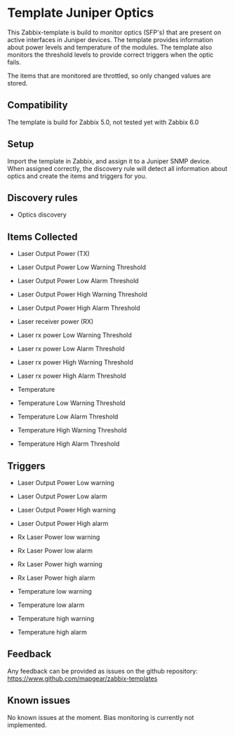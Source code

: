 # Template Juniper Optics

This Zabbix-template is build to monitor optics (SFP's) that are present on active interfaces in Juniper devices. The template provides information about power levels and temperature of the modules. The template also monitors the threshold levels to provide correct triggers when the optic fails.

The items that are monitored are throttled, so only changed values are stored.

## Compatibility

The template is build for Zabbix 5.0, not tested yet with Zabbix 6.0

## Setup

Import the template in Zabbix, and assign it to a Juniper SNMP device. When assigned correctly, the discovery rule will detect all information about optics and create the items and triggers for you.

## Discovery rules

* Optics discovery

## Items Collected

* Laser Output Power (TX)
* Laser Output Power Low Warning Threshold 
* Laser Output Power Low Alarm Threshold 
* Laser Output Power High Warning Threshold 
* Laser Output Power High Alarm Threshold 

* Laser receiver power (RX)
* Laser rx power Low Warning Threshold 
* Laser rx power Low Alarm Threshold 
* Laser rx power High Warning Threshold 
* Laser rx power High Alarm Threshold 

* Temperature
* Temperature Low Warning Threshold 
* Temperature Low Alarm Threshold 
* Temperature High Warning Threshold 
* Temperature High Alarm Threshold 

## Triggers

* Laser Output Power Low warning
* Laser Output Power Low alarm
* Laser Output Power High warning
* Laser Output Power High alarm

* Rx Laser Power low warning
* Rx Laser Power low alarm
* Rx Laser Power high warning
* Rx Laser Power high alarm

* Temperature low warning
* Temperature low alarm
* Temperature high warning
* Temperature high alarm

## Feedback

Any feedback can be provided as issues on the github repository: https://www.github.com/mapgear/zabbix-templates

## Known issues

No known issues at the moment. Bias monitoring is currently not implemented.